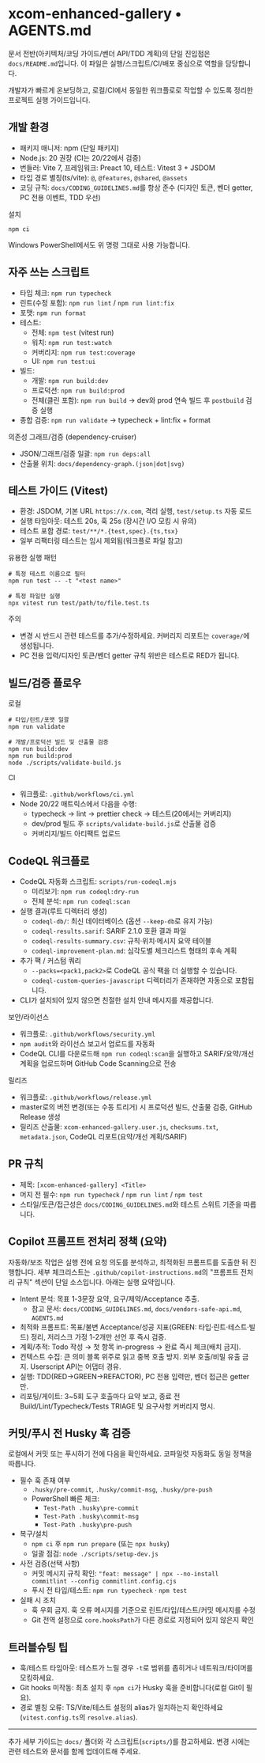 # xcom-enhanced-gallery • AGENTS.md

문서 전반(아키텍처/코딩 가이드/벤더 API/TDD 계획)의 단일 진입점은
`docs/README.md`입니다. 이 파일은 실행/스크립트/CI/배포 중심으로 역할을
담당합니다.

개발자가 빠르게 온보딩하고, 로컬/CI에서 동일한 워크플로로 작업할 수 있도록
정리한 프로젝트 실행 가이드입니다.

## 개발 환경

- 패키지 매니저: npm (단일 패키지)
- Node.js: 20 권장 (CI는 20/22에서 검증)
- 번들러: Vite 7, 프레임워크: Preact 10, 테스트: Vitest 3 + JSDOM
- 타입 경로 별칭(ts/vite): `@`, `@features`, `@shared`, `@assets`
- 코딩 규칙: `docs/CODING_GUIDELINES.md`를 항상 준수 (디자인 토큰, 벤더 getter,
  PC 전용 이벤트, TDD 우선)

설치

```pwsh
npm ci
```

Windows PowerShell에서도 위 명령 그대로 사용 가능합니다.

## 자주 쓰는 스크립트

- 타입 체크: `npm run typecheck`
- 린트(수정 포함): `npm run lint` / `npm run lint:fix`
- 포맷: `npm run format`
- 테스트:
  - 전체: `npm test` (vitest run)
  - 워치: `npm run test:watch`
  - 커버리지: `npm run test:coverage`
  - UI: `npm run test:ui`
- 빌드:
  - 개발: `npm run build:dev`
  - 프로덕션: `npm run build:prod`
  - 전체(클린 포함): `npm run build` → dev와 prod 연속 빌드 후 `postbuild` 검증
    실행
- 종합 검증: `npm run validate` → typecheck + lint:fix + format

의존성 그래프/검증 (dependency-cruiser)

- JSON/그래프/검증 일괄: `npm run deps:all`
- 산출물 위치: `docs/dependency-graph.(json|dot|svg)`

## 테스트 가이드 (Vitest)

- 환경: JSDOM, 기본 URL `https://x.com`, 격리 실행, `test/setup.ts` 자동 로드
- 실행 타임아웃: 테스트 20s, 훅 25s (장시간 I/O 모킹 시 유의)
- 테스트 포함 경로: `test/**/*.{test,spec}.{ts,tsx}`
- 일부 리팩터링 테스트는 임시 제외됨(워크플로 파일 참고)

유용한 실행 패턴

```pwsh
# 특정 테스트 이름으로 필터
npm run test -- -t "<test name>"

# 특정 파일만 실행
npx vitest run test/path/to/file.test.ts
```

주의

- 변경 시 반드시 관련 테스트를 추가/수정하세요. 커버리지 리포트는 `coverage/`에
  생성됩니다.
- PC 전용 입력/디자인 토큰/벤더 getter 규칙 위반은 테스트로 RED가 됩니다.

## 빌드/검증 플로우

로컬

```pwsh
# 타입/린트/포맷 일괄
npm run validate

# 개발/프로덕션 빌드 및 산출물 검증
npm run build:dev
npm run build:prod
node ./scripts/validate-build.js
```

CI

- 워크플로: `.github/workflows/ci.yml`
- Node 20/22 매트릭스에서 다음을 수행:
  - typecheck → lint → prettier check → 테스트(20에서는 커버리지)
  - dev/prod 빌드 후 `scripts/validate-build.js`로 산출물 검증
  - 커버리지/빌드 아티팩트 업로드

## CodeQL 워크플로

- CodeQL 자동화 스크립트: `scripts/run-codeql.mjs`
  - 미리보기: `npm run codeql:dry-run`
  - 전체 분석: `npm run codeql:scan`
- 실행 결과(루트 디렉터리 생성)
  - `codeql-db/`: 최신 데이터베이스 (옵션 `--keep-db`로 유지 가능)
  - `codeql-results.sarif`: SARIF 2.1.0 호환 결과 파일
  - `codeql-results-summary.csv`: 규칙·위치·메시지 요약 테이블
  - `codeql-improvement-plan.md`: 심각도별 체크리스트 형태의 후속 계획
- 추가 팩 / 커스텀 쿼리
  - `--packs=<pack1,pack2>`로 CodeQL 공식 팩을 더 실행할 수 있습니다.
  - `codeql-custom-queries-javascript` 디렉터리가 존재하면 자동으로 포함됩니다.
- CLI가 설치되어 있지 않으면 친절한 설치 안내 메시지를 제공합니다.

보안/라이선스

- 워크플로: `.github/workflows/security.yml`
- `npm audit`와 라이선스 보고서 업로드를 자동화
- CodeQL CLI를 다운로드해 `npm run codeql:scan`을 실행하고 SARIF/요약/개선
  계획을 업로드하며 GitHub Code Scanning으로 전송

릴리즈

- 워크플로: `.github/workflows/release.yml`
- master로의 버전 변경(또는 수동 트리거) 시 프로덕션 빌드, 산출물 검증, GitHub
  Release 생성
- 릴리즈 산출물: `xcom-enhanced-gallery.user.js`, `checksums.txt`,
  `metadata.json`, CodeQL 리포트(요약/개선 계획/SARIF)

## PR 규칙

- 제목: `[xcom-enhanced-gallery] <Title>`
- 머지 전 필수: `npm run typecheck` / `npm run lint` / `npm test`
- 스타일/토큰/접근성은 `docs/CODING_GUIDELINES.md`와 테스트 스위트 기준을
  따릅니다.

## Copilot 프롬프트 전처리 정책 (요약)

자동화/보조 작업은 실행 전에 요청 의도를 분석하고, 최적화된 프롬프트를 도출한 뒤
진행합니다. 세부 체크리스트는 `.github/copilot-instructions.md`의 "프롬프트
전처리 규칙" 섹션이 단일 소스입니다. 아래는 실행 요약입니다.

- Intent 분석: 목표 1-3문장 요약, 요구/제약/Acceptance 추출.
  - 참고 문서: `docs/CODING_GUIDELINES.md`, `docs/vendors-safe-api.md`,
    `AGENTS.md`
- 최적화 프롬프트: 목표/불변 Acceptance/성공 지표(GREEN: 타입·린트·테스트·빌드)
  정리, 저리스크 가정 1-2개만 선언 후 즉시 검증.
- 계획/추적: Todo 작성 → 첫 항목 in-progress → 완료 즉시 체크(배치 금지).
- 컨텍스트 수집: 큰 의미 블록 위주로 읽고 중복 호출 방지. 외부 호출/비밀 유출
  금지. Userscript API는 어댑터 경유.
- 실행: TDD(RED→GREEN→REFACTOR), PC 전용 입력만, 벤더 접근은 getter만.
- 리포팅/게이트: 3~5회 도구 호출마다 요약 보고, 종료 전
  Build/Lint/Typecheck/Tests TRIAGE 및 요구사항 커버리지 명시.

## 커밋/푸시 전 Husky 훅 검증

로컬에서 커밋 또는 푸시하기 전에 다음을 확인하세요. 코파일럿 자동화도 동일
정책을 따릅니다.

- 필수 훅 존재 여부
  - `.husky/pre-commit`, `.husky/commit-msg`, `.husky/pre-push`
  - PowerShell 빠른 체크:
    - `Test-Path .husky\pre-commit`
    - `Test-Path .husky\commit-msg`
    - `Test-Path .husky\pre-push`
- 복구/설치
  - `npm ci` 후 `npm run prepare` (또는 `npx husky`)
  - 일괄 점검: `node ./scripts/setup-dev.js`
- 사전 검증(선택 사항)
  - 커밋 메시지 규칙 확인:
    `"feat: message" | npx --no-install commitlint --config commitlint.config.cjs`
  - 푸시 전 타입/테스트: `npm run typecheck` · `npm test`
- 실패 시 조치
  - 훅 우회 금지. 훅 오류 메시지를 기준으로 린트/타입/테스트/커밋 메시지를 수정
  - Git 전역 설정으로 `core.hooksPath`가 다른 경로로 지정되어 있지 않은지 확인

## 트러블슈팅 팁

- 훅/테스트 타임아웃: 테스트가 느릴 경우 `-t`로 범위를 좁히거나
  네트워크/타이머를 모킹하세요.
- Git hooks 미작동: 최초 설치 후 `npm ci`가 Husky 훅을 준비합니다(로컬 Git이
  필요).
- 경로 별칭 오류: TS/Vite/테스트 설정의 alias가 일치하는지
  확인하세요(`vitest.config.ts`의 `resolve.alias`).

---

추가 세부 가이드는 `docs/` 폴더와 각 스크립트(`scripts/`)를 참고하세요. 변경
시에는 관련 테스트와 문서를 함께 업데이트해 주세요.
